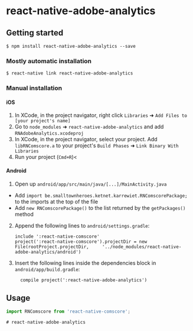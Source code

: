 # react-native-adobe-analytics

## Getting started

`$ npm install react-native-adobe-analytics --save`

### Mostly automatic installation

`$ react-native link react-native-adobe-analytics`

### Manual installation


#### iOS

1. In XCode, in the project navigator, right click `Libraries` ➜ `Add Files to [your project's name]`
2. Go to `node_modules` ➜ `react-native-adobe-analytics` and add `RNAdobeAnalytics.xcodeproj`
3. In XCode, in the project navigator, select your project. Add `libRNComscore.a` to your project's `Build Phases` ➜ `Link Binary With Libraries`
4. Run your project (`Cmd+R`)<

#### Android

1. Open up `android/app/src/main/java/[...]/MainActivity.java`
  - Add `import be.smalltownheroes.ketnet.karrewiet.RNComscorePackage;` to the imports at the top of the file
  - Add `new RNComscorePackage()` to the list returned by the `getPackages()` method
2. Append the following lines to `android/settings.gradle`:
  	```
  	include ':react-native-comscore'
  	project(':react-native-comscore').projectDir = new File(rootProject.projectDir, 	'../node_modules/react-native-adobe-analytics/android')
  	```
3. Insert the following lines inside the dependencies block in `android/app/build.gradle`:
  	```
      compile project(':react-native-adobe-analytics')
  	```


## Usage
```javascript
import RNComscore from 'react-native-comscore';

# react-native-adobe-analytics
